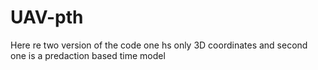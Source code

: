 # UAV-pth

Here re two version of the code one hs only 3D coordinates and second one is a predaction based time model 

